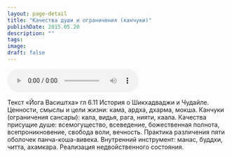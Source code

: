 ```yaml
---
layout: page-detail
title: "Качества души и ограничения (канчуки)"
publishDate: 2015.05.20
description: ""
tags:
image:
draft: false
---
```


<audio title="2015.05.20 - Качества души и ограничения (канчуки).mp3" src="https://filer-api.advayta.org/v1.0/public/files/74486" controls=""></audio>

 Текст «Йога Васиштха» гл 6.11 История о Шикхадваджи и Чудайле. Ценности, смыслы и цели жизни: кама, ардха, дхарма, мокша. Канчуки (ограничения сансары): кала, видья, рага, нияти, каала. Качества присущие душе: всемогущество, всеведение, божественная полнота, всепроникновение, свобода воли, вечность. Практика различения пяти оболочек панча-коша-вивека. Внутренний инструмент: манас, буддхи, читта, ахамкара. Реализация недвойственного состояния. 

  
